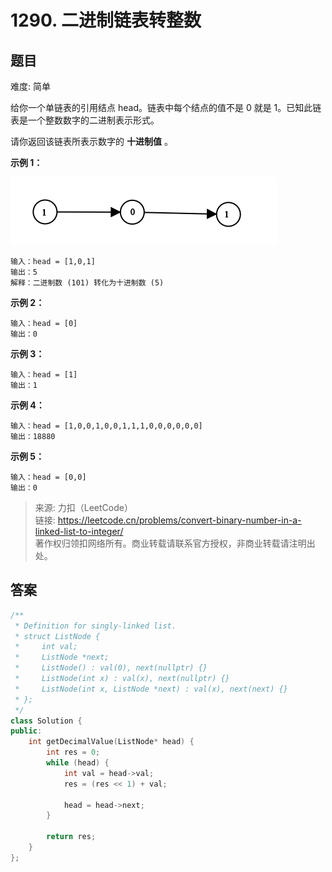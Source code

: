 # 1290. 二进制链表转整数

## 题目

难度: 简单

给你一个单链表的引用结点 head。链表中每个结点的值不是 0 就是 1。已知此链表是一个整数数字的二进制表示形式。

请你返回该链表所表示数字的 **十进制值** 。

**示例 1：**

![](image/image-20231022210224254.png)

```
输入：head = [1,0,1]
输出：5
解释：二进制数 (101) 转化为十进制数 (5)

```

**示例 2：**

```
输入：head = [0]
输出：0

```

**示例 3：**

```
输入：head = [1]
输出：1

```

**示例 4：**

```
输入：head = [1,0,0,1,0,0,1,1,1,0,0,0,0,0,0]
输出：18880

```

**示例 5：**

```
输入：head = [0,0]
输出：0

```

> 来源: 力扣（LeetCode）  
> 链接: <https://leetcode.cn/problems/convert-binary-number-in-a-linked-list-to-integer/>  
> 著作权归领扣网络所有。商业转载请联系官方授权，非商业转载请注明出处。

## 答案

```c++
/**
 * Definition for singly-linked list.
 * struct ListNode {
 *     int val;
 *     ListNode *next;
 *     ListNode() : val(0), next(nullptr) {}
 *     ListNode(int x) : val(x), next(nullptr) {}
 *     ListNode(int x, ListNode *next) : val(x), next(next) {}
 * };
 */
class Solution {
public:
    int getDecimalValue(ListNode* head) {
        int res = 0;
        while (head) {
            int val = head->val;
            res = (res << 1) + val;

            head = head->next;
        }

        return res;
    }
};
```
